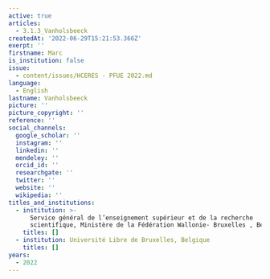 ```yaml
---
active: true
articles:
  - 3.1.3_Vanholsbeeck
createdAt: '2022-06-29T15:21:53.366Z'
exerpt: ''
firstname: Marc
is_institution: false
issue:
  - content/issues/HCERES - PFUE 2022.md
language:
  - English
lastname: Vanholsbeeck
picture: ''
picture_copyright: ''
reference: ''
social_channels:
  google_scholar: ''
  instagram: ''
  linkedin: ''
  mendeley: ''
  orcid_id: ''
  researchgate: ''
  twitter: ''
  website: ''
  wikipedia: ''
titles_and_institutions:
  - institution: >-
      Service général de l’enseignement supérieur et de la recherche
      scientifique, Ministère de la Fédération Wallonie- Bruxelles , Belgique
    titles: []
  - institution: Université Libre de Bruxelles, Belgique
    titles: []
years:
  - 2022
---
```

